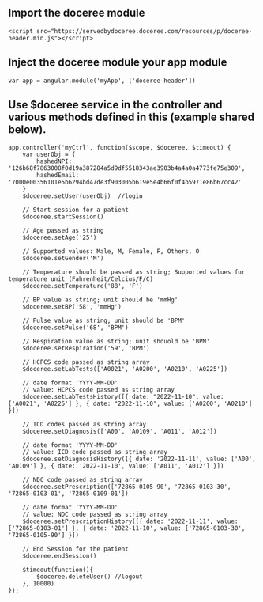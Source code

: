 ## Import the doceree module
	<script src="https://servedbydoceree.doceree.com/resources/p/doceree-header.min.js"></script>

## Inject the doceree module your app module 
	var app = angular.module('myApp', ['doceree-header'])

## Use $doceree service in the controller and various methods defined in this (example shared below).
	app.controller('myCtrl', function($scope, $doceree, $timeout) {
	    var userObj = {
	        hashedNPI: '126b68f7863008f0d19a387284a5d9df5518343ae3903b4a4a0a4773fe75e309',
	        hashedEmail: '7000e00356101e5b6294bd47de3f903005b619e5e4b66f0f4b5971e86b67cc42'
	    }
    	$doceree.setUser(userObj)  //login

		// Start session for a patient
		$doceree.startSession()

		// Age passed as string 
		$doceree.setAge('25')

		// Supported values: Male, M, Female, F, Others, O
		$doceree.setGender('M')

		// Temperature should be passed as string; Supported values for temperature unit (Fahrenheit/Celcius/F/C)
		$doceree.setTemperature('88', 'F')

		// BP value as string; unit should be 'mmHg' 
		$doceree.setBP('58', 'mmHg')

		// Pulse value as string; unit should be 'BPM'    
		$doceree.setPulse('68', 'BPM')

		// Respiration value as string; unit shouold be 'BPM'
		$doceree.setRespiration('59', 'BPM')

		// HCPCS code passed as string array
		$doceree.setLabTests(['A0021', 'A0200', 'A0210', 'A0225'])

		// date format 'YYYY-MM-DD'
		// value: HCPCS code passed as string array
		$doceree.setLabTestsHistory([{ date: "2022-11-10", value: ['A0021', 'A0225'] }, { date: "2022-11-10", value: ['A0200', 'A0210'] }])

		// ICD codes passed as string array
		$doceree.setDiagnosis(['A00', 'A0109', 'A011', 'A012'])

		// date format 'YYYY-MM-DD'
		// value: ICD code passed as string array
		$doceree.setDiagnosisHistory([{ date: '2022-11-11', value: ['A00', 'A0109'] }, { date: '2022-11-10', value: ['A011', 'A012'] }])

		// NDC code passed as string array
		$doceree.setPrescription(['72865-0105-90', '72865-0103-30', '72865-0103-01', '72865-0109-01'])

		// date format 'YYYY-MM-DD'
		// value: NDC code passed as string array
		$doceree.setPrescriptionHistory([{ date: '2022-11-11', value: ['72865-0103-01'] }, { date: '2022-11-10', value: ['72865-0103-30', '72865-0105-90'] }])

		// End Session for the patient
		$doceree.endSession()

	    $timeout(function(){
	        $doceree.deleteUser() //logout
	    }, 10000)
	});




